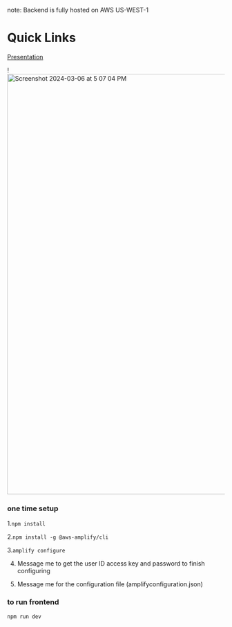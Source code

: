 note: Backend is fully hosted on AWS US-WEST-1

# Quick Links

[Presentation](https://docs.google.com/presentation/d/1m_OOWtVvnNwTZf1hH8pmGAPQ1GTZ6Q6CqmGLYLbQFnc/edit#slide=id.g2baee9e7849_0_3)

!<img width="975" alt="Screenshot 2024-03-06 at 5 07 04 PM" src="https://github.com/Skin-Oracle/DermIQ-react-v2/assets/53193453/b2f474a3-8de1-4496-8b74-58614d07561b">


### one time setup 

1.`npm install`

2.`npm install -g @aws-amplify/cli`

3.`amplify configure`

4. Message me to get the user ID access key and password to finish configuring

5. Message me for the configuration file (amplifyconfiguration.json)

### to run frontend
`npm run dev`
